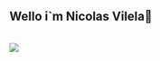 ## Wello i`m Nicolas Vilela👋

<br>
<img src="https://fiverr-res.cloudinary.com/images/t_main1,q_auto,f_auto,q_auto,f_auto/v1/attachments/delivery/asset/113890dcec5607b287aeb3b86e2fc7b1-1680176427/IT-office_High_res/create-a-pixel-art-illustration-or-gif.gif">
<br>